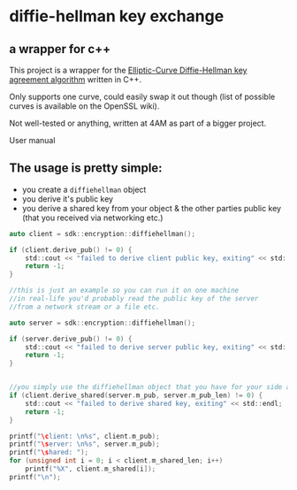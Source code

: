 # diffie-hellman key exchange
## a wrapper for c++

This project is a wrapper for the [Elliptic-Curve Diffie-Hellman key agreement algorithm](https://en.wikipedia.org/wiki/Elliptic-curve_Diffie%E2%80%93Hellman) written in C++.

Only supports one curve, could easily swap it out though (list of possible curves is available on the OpenSSL wiki).

Not well-tested or anything, written at 4AM as part of a bigger project.

User manual
## The usage is pretty simple:
* you create a `diffiehellman` object
* you derive it's public key
* you derive a shared key from your object & the other parties public key (that you received via networking etc.)

```C
auto client = sdk::encryption::diffiehellman();

if (client.derive_pub() != 0) {
	std::cout << "failed to derive client public key, exiting" << std::endl;
	return -1;
}

//this is just an example so you can run it on one machine
//in real-life you'd probably read the public key of the server
//from a network stream or a file etc.

auto server = sdk::encryption::diffiehellman();

if (server.derive_pub() != 0) {
	std::cout << "failed to derive server public key, exiting" << std::endl;
	return -1;
}


//you simply use the diffiehellman object that you have for your side and pass it the public key & public key length of your partner
if (client.derive_shared(server.m_pub, server.m_pub_len) != 0) {
	std::cout << "failed to derive shared key, exiting" << std::endl;
	return -1;
}

printf("\client: \n%s", client.m_pub);
printf("\server: \n%s", server.m_pub);
printf("\shared: ");
for (unsigned int i = 0; i < client.m_shared_len; i++)
	printf("%X", client.m_shared[i]);
printf("\n");
```
